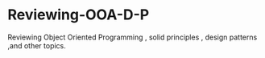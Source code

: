 # Reviewing-OOA-D-P
Reviewing Object Oriented Programming , solid principles , design patterns ,and other topics.
